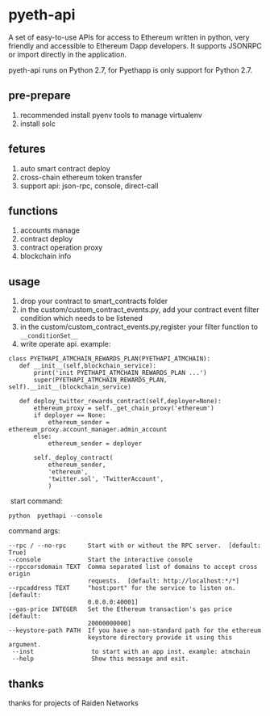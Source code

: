 # pyeth-api
A set of easy-to-use APIs for access to Ethereum written in python, very friendly and accessible to Ethereum Dapp developers. 
It supports JSONRPC or import directly in the application.

pyeth-api runs on Python 2.7, for Pyethapp is only support for Python 2.7.

## pre-prepare
1. recommended install pyenv tools to manage virtualenv
1. install solc

## fetures
1. auto smart contract deploy
1. cross-chain ethereum token transfer
1. support api: json-rpc, console, direct-call


## functions
1. accounts manage
1. contract deploy
1. contract operation proxy
1. blockchain info

## usage
1. drop your contract to smart_contracts folder
1. in the custom/custom_contract_events.py, add your contract event filter condition which needs to be listened 
1. in the custom/custom_contract_events.py,register your filter function to `__conditionSet__`
1. write operate api. 
 example:
 ```
 class PYETHAPI_ATMCHAIN_REWARDS_PLAN(PYETHAPI_ATMCHAIN):
    def __init__(self,blockchain_service):
        print('init PYETHAPI_ATMCHAIN_REWARDS_PLAN ...')
        super(PYETHAPI_ATMCHAIN_REWARDS_PLAN, self).__init__(blockchain_service)

    def deploy_twitter_rewards_contract(self,deployer=None): 
        ethereum_proxy = self._get_chain_proxy('ethereum')
        if deployer == None:
            ethereum_sender = ethereum_proxy.account_manager.admin_account
        else:
            ethereum_sender = deployer

        self._deploy_contract( 
            ethereum_sender, 
            'ethereum',
            'twitter.sol', 'TwitterAccount',
            )
 ```

  start command:
  ```
  python  pyethapi --console
  ```
  command args:
  ```
  --rpc / --no-rpc      Start with or without the RPC server.  [default: True]
  --console             Start the interactive console
  --rpccorsdomain TEXT  Comma separated list of domains to accept cross origin
                        requests.  [default: http://localhost:*/*]
  --rpcaddress TEXT     "host:port" for the service to listen on.  [default:
                        0.0.0.0:40001]
  --gas-price INTEGER   Set the Ethereum transaction's gas price  [default:
                        20000000000]
  --keystore-path PATH  If you have a non-standard path for the ethereum
                        keystore directory provide it using this argument.
  --inst                to start with an app inst. example: atmchain
  --help                Show this message and exit.
 
  ```

## thanks
thanks for projects of Raiden Networks 
